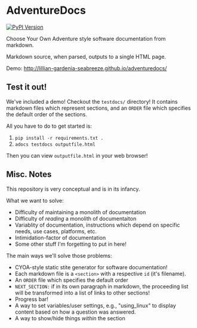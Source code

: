# AdventureDocs

[![PyPI Version](https://img.shields.io/pypi/v/AdventureDocs.svg?style=flat-square)](https://pypi.python.org/pypi/AdventureDocs/)

Choose Your Own Adventure style software documentation from markdown.

Markdown source, when parsed, outputs to a single HTML page.

Demo: http://lillian-gardenia-seabreeze.github.io/adventuredocs/

## Test it out!

We've included a demo! Checkout the `testdocs/` directory! It
contains markdown files which represent sections, and an `ORDER`
file which specifies the default order of the sections.

All you have to do to get started is:

  1. `pip install -r requirements.txt .`
  2. `adocs testdocs outputfile.html`

Then you can view `outputfile.html` in your web browser!

## Misc. Notes

This repository is very conceptual and is in its infancy.

What we want to solve:

  * Difficulty of maintaining a monolith of documentation
  * Difficulty of _reading_ a monolith of documentaiton
  * Variablity of documentation, instructions which depend on
    specific needs, use cases, platforms, etc.
  * Intimidation-factor of documentation
  * Some other stuff I'm forgetting to put in here!

The main ways we'll solve those problems:

  * CYOA-style static stite generator for software documentation!
  * Each markdown file is a `<section>` with a respective `id` (it's filename).
  * An `ORDER` file which specifies the default order
  * `NEXT_SECTION:` if in its own paragraph in markdown, the proceeding
    list will be transformed into a list of links to other sections!
  * Progress bar!
  * A way to set variables/user settings, e.g., "using_linux" to display content
    based on how a question was answered.
  * A way to show/hide things *within* the section
